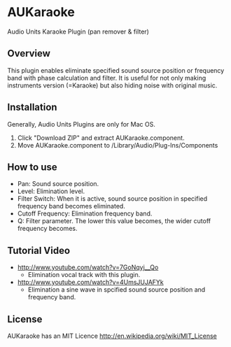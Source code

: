 AUKaraoke
=========

Audio Units Karaoke Plugin (pan remover & filter)

## Overview

This plugin enables eliminate specified sound source position or frequency band with phase calculation and filter.
It is useful for not only making instruments version (=Karaoke) but also hiding noise with original music.

## Installation

Generally, Audio Units Plugins are only for Mac OS.

1. Click "Download ZIP" and extract AUKaraoke.component.
2. Move AUKaraoke.component to /Library/Audio/Plug-Ins/Components

## How to use

* Pan: Sound source position.
* Level: Elimination level.
* Filter Switch: When it is active, sound source position in specified frequency band becomes eliminated.
* Cutoff Frequency: Elimination frequency band.
* Q: Filter parameter. The lower this value becomes, the wider cutoff frequency becomes.

## Tutorial Video

* http://www.youtube.com/watch?v=7GoNqyj__Qo
    * Elimination vocal track with this plugin.
* http://www.youtube.com/watch?v=4UmsJUJAFYk
    * Elimination a sine wave in spcified sound source position and frequency band.

## License

AUKaraoke has an MIT Licence http://en.wikipedia.org/wiki/MIT_License